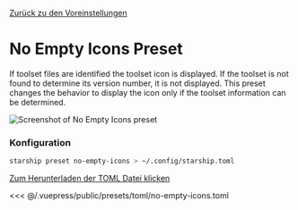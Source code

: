 [Zurück zu den Voreinstellungen](./README.md#no-empty-icons)

# No Empty Icons Preset

If toolset files are identified the toolset icon is displayed. If the toolset is not found to determine its version number, it is not displayed. This preset changes the behavior to display the icon only if the toolset information can be determined.

![Screenshot of No Empty Icons preset](/presets/img/no-empty-icons.png)

### Konfiguration

```sh
starship preset no-empty-icons > ~/.config/starship.toml
```

[Zum Herunterladen der TOML Datei klicken](/presets/toml/no-empty-icons.toml)

<<< @/.vuepress/public/presets/toml/no-empty-icons.toml
